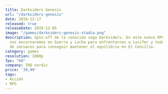 ```yaml
---
title: Darksiders Genesis
url: "/darksiders-genesis"
date: 2019-12-17
released: true
releaseDate: 2019-12-05
image: "/games/darksiders-genesis-stadia.png"
description: Spin-off de la conocida saga Darksiders. En este nuevo RPG de acción
  nos encarnaremos en Guerra y Lucha para enfrentarnos a Lucifer y todas sus hordas
  de secuaces para conseguir mantener el equilibrio en El Concilio.
category: games
resolution: 1080p
fps: "60"
company: THQ nordic
price: '39,99'
tags:
- Acción
- RPG
---
```

